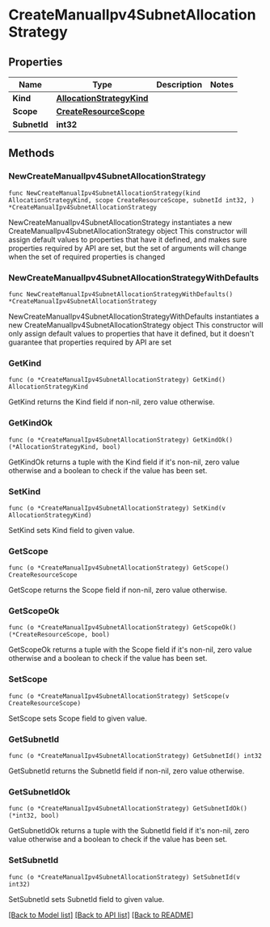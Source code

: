 # CreateManualIpv4SubnetAllocationStrategy

## Properties

Name | Type | Description | Notes
------------ | ------------- | ------------- | -------------
**Kind** | [**AllocationStrategyKind**](AllocationStrategyKind.md) |  | 
**Scope** | [**CreateResourceScope**](CreateResourceScope.md) |  | 
**SubnetId** | **int32** |  | 

## Methods

### NewCreateManualIpv4SubnetAllocationStrategy

`func NewCreateManualIpv4SubnetAllocationStrategy(kind AllocationStrategyKind, scope CreateResourceScope, subnetId int32, ) *CreateManualIpv4SubnetAllocationStrategy`

NewCreateManualIpv4SubnetAllocationStrategy instantiates a new CreateManualIpv4SubnetAllocationStrategy object
This constructor will assign default values to properties that have it defined,
and makes sure properties required by API are set, but the set of arguments
will change when the set of required properties is changed

### NewCreateManualIpv4SubnetAllocationStrategyWithDefaults

`func NewCreateManualIpv4SubnetAllocationStrategyWithDefaults() *CreateManualIpv4SubnetAllocationStrategy`

NewCreateManualIpv4SubnetAllocationStrategyWithDefaults instantiates a new CreateManualIpv4SubnetAllocationStrategy object
This constructor will only assign default values to properties that have it defined,
but it doesn't guarantee that properties required by API are set

### GetKind

`func (o *CreateManualIpv4SubnetAllocationStrategy) GetKind() AllocationStrategyKind`

GetKind returns the Kind field if non-nil, zero value otherwise.

### GetKindOk

`func (o *CreateManualIpv4SubnetAllocationStrategy) GetKindOk() (*AllocationStrategyKind, bool)`

GetKindOk returns a tuple with the Kind field if it's non-nil, zero value otherwise
and a boolean to check if the value has been set.

### SetKind

`func (o *CreateManualIpv4SubnetAllocationStrategy) SetKind(v AllocationStrategyKind)`

SetKind sets Kind field to given value.


### GetScope

`func (o *CreateManualIpv4SubnetAllocationStrategy) GetScope() CreateResourceScope`

GetScope returns the Scope field if non-nil, zero value otherwise.

### GetScopeOk

`func (o *CreateManualIpv4SubnetAllocationStrategy) GetScopeOk() (*CreateResourceScope, bool)`

GetScopeOk returns a tuple with the Scope field if it's non-nil, zero value otherwise
and a boolean to check if the value has been set.

### SetScope

`func (o *CreateManualIpv4SubnetAllocationStrategy) SetScope(v CreateResourceScope)`

SetScope sets Scope field to given value.


### GetSubnetId

`func (o *CreateManualIpv4SubnetAllocationStrategy) GetSubnetId() int32`

GetSubnetId returns the SubnetId field if non-nil, zero value otherwise.

### GetSubnetIdOk

`func (o *CreateManualIpv4SubnetAllocationStrategy) GetSubnetIdOk() (*int32, bool)`

GetSubnetIdOk returns a tuple with the SubnetId field if it's non-nil, zero value otherwise
and a boolean to check if the value has been set.

### SetSubnetId

`func (o *CreateManualIpv4SubnetAllocationStrategy) SetSubnetId(v int32)`

SetSubnetId sets SubnetId field to given value.



[[Back to Model list]](../README.md#documentation-for-models) [[Back to API list]](../README.md#documentation-for-api-endpoints) [[Back to README]](../README.md)



